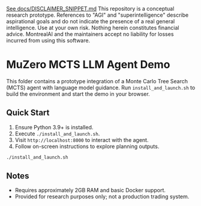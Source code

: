 [See docs/DISCLAIMER_SNIPPET.md](../../../docs/DISCLAIMER_SNIPPET.md)
This repository is a conceptual research prototype. References to "AGI" and "superintelligence" describe aspirational goals and do not indicate the presence of a real general intelligence. Use at your own risk. Nothing herein constitutes financial advice. MontrealAI and the maintainers accept no liability for losses incurred from using this software.

# MuZero MCTS LLM Agent Demo

This folder contains a prototype integration of a Monte Carlo Tree Search (MCTS) agent with language model guidance. Run `install_and_launch.sh` to build the environment and start the demo in your browser.

## Quick Start
1. Ensure Python 3.9+ is installed.
2. Execute `./install_and_launch.sh`.
3. Visit `http://localhost:8000` to interact with the agent.
4. Follow on-screen instructions to explore planning outputs.

```bash
./install_and_launch.sh
```

## Notes
- Requires approximately 2GB RAM and basic Docker support.
- Provided for research purposes only; not a production trading system.
